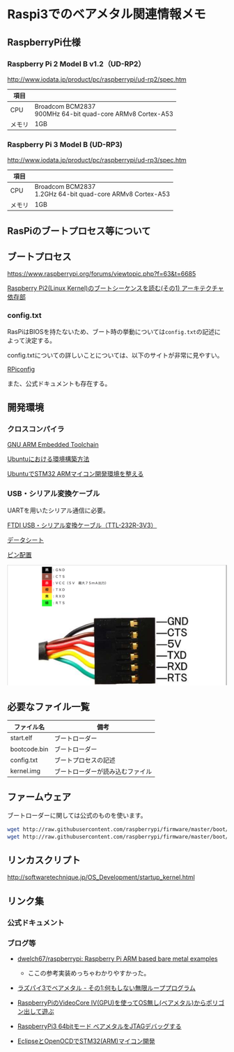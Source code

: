 # Raspi3でのベアメタル関連情報メモ

## RaspberryPi仕様

### Raspberry Pi 2 Model B v1.2（UD-RP2）

http://www.iodata.jp/product/pc/raspberrypi/ud-rp2/spec.htm

|項目||
|---|---|
|CPU|Broadcom BCM2837<br>900MHz 64-bit quad-core ARMv8 Cortex-A53|
|メモリ|1GB|

### Raspberry Pi 3 Model B (UD-RP3)

http://www.iodata.jp/product/pc/raspberrypi/ud-rp3/spec.htm

|項目||
|---|---|
|CPU|Broadcom BCM2837<br>1.2GHz 64-bit quad-core ARMv8 Cortex-A53|
|メモリ|1GB|

## RasPiのブートプロセス等について

## ブートプロセス

https://www.raspberrypi.org/forums/viewtopic.php?f=63&t=6685

[Raspberry Pi2(Linux Kernel)のブートシーケンスを読む(その1) アーキテクチャ依存部](https://qiita.com/Nao1215/items/b8f866b4ede757cdaa73)

### config.txt

RasPiはBIOSを持たないため、ブート時の挙動については`config.txt`の記述によって決定する。

config.txtについての詳しいことについては、以下のサイトが非常に見やすい。

[RPiconfig](https://elinux.org/RPiconfig)

また、公式ドキュメントも存在する。

## 開発環境

### クロスコンパイラ

[GNU ARM Embedded Toolchain](https://launchpad.net/gcc-arm-embedded)

[Ubuntuにおける環境構築方法](http://dev.toppers.jp/trac_user/ev3pf/wiki/DevEnvLinux)

[UbuntuでSTM32 ARMマイコン開発環境を整える](https://daichiahl.wordpress.com/2016/01/23/ubuntuでstm32-armマイコンの開発環境を整える/)

### USB・シリアル変換ケーブル

UARTを用いたシリアル通信に必要。

[FTDI USB・シリアル変換ケーブル（TTL-232R-3V3）](http://akizukidenshi.com/catalog/g/gM-05840/)

[データシート](http://akizukidenshi.com/download/ds/ftdi/TTL-232Rシリーズ参考資料.pdf)

[ピン配置](http://akizukidenshi.com/download/ds/ftdi/TTL-232R_pin.pdf)

![](ttl232r3v3-pinassign.png)

## 必要なファイル一覧

|ファイル名|備考|
|---|---|
|start.elf|ブートローダー|
|bootcode.bin|ブートローダー|
|config.txt|ブートプロセスの記述|
|kernel.img|ブートローダーが読み込むファイル|

## ファームウェア

ブートローダーに関しては公式のものを使います。

```bash
wget http://raw.githubusercontent.com/raspberrypi/firmware/master/boot/start.elf
wget http://raw.githubusercontent.com/raspberrypi/firmware/master/boot/bootcode.bin
```

## リンカスクリプト

http://softwaretechnique.jp/OS_Development/startup_kernel.html

## リンク集

### 公式ドキュメント

### ブログ等

- [dwelch67/raspberrypi: Raspberry Pi ARM based bare metal examples](https://github.com/dwelch67/raspberrypi)

    - ここの参考実装めっちゃわかりやすかった。

- [ラズパイ3でベアメタル - その1:何もしない無限ループプログラム](http://d.hatena.ne.jp/cupnes/20160514/1463238354)

- [RaspberryPiのVideoCore IV(GPU)を使ってOS無し(ベアメタル)からポリゴン出して遊ぶ](https://qiita.com/gyabo/items/f3a411a63d608d00b384)

- [RaspberryPi3 64bitモード ベアメタルをJTAGデバッグする](https://qiita.com/toshinaga/items/146bcb00db235258162f)

- [EclipseとOpenOCDでSTM32(ARM)マイコン開発](https://qiita.com/Ted-HM/items/760759b6b152230b48a8)
